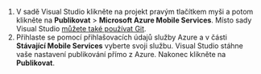 
1. V sadě Visual Studio klikněte na projekt pravým tlačítkem myši a potom klikněte na **Publikovat** > **Microsoft Azure Mobile Services**. Místo sady Visual Studio [můžete také používat Git](../articles/mobile-services/mobile-services-dotnet-backend-store-code-source-control.md).
2. Přihlaste se pomocí přihlašovacích údajů služby Azure a v části **Stávající Mobile Services** vyberte svoji službu. Visual Studio stáhne vaše nastavení publikování přímo z Azure. Nakonec klikněte na **Publikovat**.

<!--HONumber=Sep16_HO3-->


